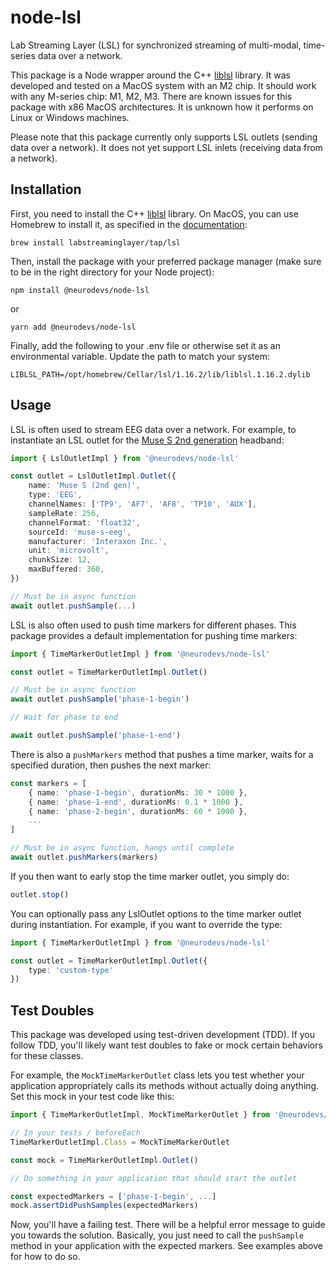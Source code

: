 # node-lsl
Lab Streaming Layer (LSL) for synchronized streaming of multi-modal, time-series data over a network.

This package is a Node wrapper around the C++ [liblsl](https://github.com/sccn/liblsl) library. It was developed and tested on a MacOS system with an M2 chip. It should work with any M-series chip: M1, M2, M3. There are known issues for this package with x86 MacOS architectures. It is unknown how it performs on Linux or Windows machines.

Please note that this package currently only supports LSL outlets (sending data over a network). It does not yet support LSL inlets (receiving data from a network).

## Installation

First, you need to install the C++ [liblsl](https://github.com/sccn/liblsl) library. On MacOS, you can use Homebrew to install it, as specified in the [documentation](https://github.com/sccn/liblsl?tab=readme-ov-file#getting-and-using-liblsl):

`brew install labstreaminglayer/tap/lsl`

Then, install the package with your preferred package manager (make sure to be in the right directory for your Node project):

`npm install @neurodevs/node-lsl` 

or 

`yarn add @neurodevs/node-lsl`

Finally, add the following to your .env file or otherwise set it as an environmental variable. Update the path to match your system:

```.env
LIBLSL_PATH=/opt/homebrew/Cellar/lsl/1.16.2/lib/liblsl.1.16.2.dylib
```

## Usage

LSL is often used to stream EEG data over a network. For example, to instantiate an LSL outlet for the [Muse S 2nd generation](https://choosemuse.com/products/muse-s-gen-2) headband:

```typescript
import { LslOutletImpl } from '@neurodevs/node-lsl'

const outlet = LslOutletImpl.Outlet({
    name: 'Muse S (2nd gen)',
    type: 'EEG',
    channelNames: ['TP9', 'AF7', 'AF8', 'TP10', 'AUX'],
    sampleRate: 256,
    channelFormat: 'float32',
    sourceId: 'muse-s-eeg',
    manufacturer: 'Interaxon Inc.',
    unit: 'microvolt',
    chunkSize: 12,
    maxBuffered: 360,
})

// Must be in async function
await outlet.pushSample(...)
```

LSL is also often used to push time markers for different phases. This package provides a default implementation for pushing time markers:

```typescript
import { TimeMarkerOutletImpl } from '@neurodevs/node-lsl'

const outlet = TimeMarkerOutletImpl.Outlet()

// Must be in async function
await outlet.pushSample('phase-1-begin')

// Wait for phase to end

await outlet.pushSample('phase-1-end')
```

There is also a `pushMarkers` method that pushes a time marker, waits for a specified duration, then pushes the next marker:

```typescript
const markers = [
    { name: 'phase-1-begin', durationMs: 30 * 1000 },
    { name: 'phase-1-end', durationMs: 0.1 * 1000 },
    { name: 'phase-2-begin', durationMs: 60 * 1000 },
    ...
]

// Must be in async function, hangs until complete
await outlet.pushMarkers(markers)
```

If you then want to early stop the time marker outlet, you simply do:

```typescript
outlet.stop()
```

You can optionally pass any LslOutlet options to the time marker outlet during instantiation. For example, if you want to override the type:

```typescript
import { TimeMarkerOutletImpl } from '@neurodevs/node-lsl'

const outlet = TimeMarkerOutletImpl.Outlet({
    type: 'custom-type'
})
```

## Test Doubles

This package was developed using test-driven development (TDD). If you follow TDD, you'll likely want test doubles to fake or mock certain behaviors for these classes.

For example, the `MockTimeMarkerOutlet` class lets you test whether your application appropriately calls its methods without actually doing anything. Set this mock in your test code like this:

```typescript
import { TimeMarkerOutletImpl, MockTimeMarkerOutlet } from '@neurodevs/node-lsl'

// In your tests / beforeEach
TimeMarkerOutletImpl.Class = MockTimeMarkerOutlet

const mock = TimeMarkerOutletImpl.Outlet()

// Do something in your application that should start the outlet

const expectedMarkers = ['phase-1-begin', ...]
mock.assertDidPushSamples(expectedMarkers)
```

Now, you'll have a failing test. There will be a helpful error message to guide you towards the solution. Basically, you just need to call the `pushSample` method in your application with the expected markers. See examples above for how to do so.

